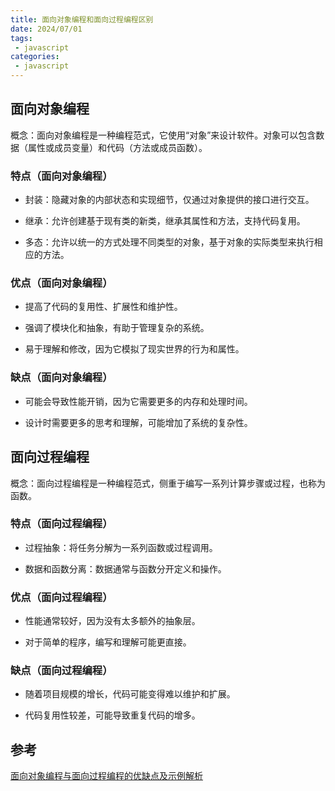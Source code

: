 ```yaml
---
title: 面向对象编程和面向过程编程区别
date: 2024/07/01
tags:
 - javascript
categories:
 - javascript
---
```


## 面向对象编程

概念：面向对象编程是一种编程范式，它使用“对象”来设计软件。对象可以包含数据（属性或成员变量）和代码（方法或成员函数）。

### 特点（面向对象编程）

- 封装：隐藏对象的内部状态和实现细节，仅通过对象提供的接口进行交互。

- 继承：允许创建基于现有类的新类，继承其属性和方法，支持代码复用。

- 多态：允许以统一的方式处理不同类型的对象，基于对象的实际类型来执行相应的方法。

### 优点（面向对象编程）

- 提高了代码的复用性、扩展性和维护性。

- 强调了模块化和抽象，有助于管理复杂的系统。

- 易于理解和修改，因为它模拟了现实世界的行为和属性。

### 缺点（面向对象编程）

- 可能会导致性能开销，因为它需要更多的内存和处理时间。

- 设计时需要更多的思考和理解，可能增加了系统的复杂性。

## 面向过程编程

概念：面向过程编程是一种编程范式，侧重于编写一系列计算步骤或过程，也称为函数。

### 特点（面向过程编程）

- 过程抽象：将任务分解为一系列函数或过程调用。

- 数据和函数分离：数据通常与函数分开定义和操作。

### 优点（面向过程编程）

- 性能通常较好，因为没有太多额外的抽象层。

- 对于简单的程序，编写和理解可能更直接。

### 缺点（面向过程编程）

- 随着项目规模的增长，代码可能变得难以维护和扩展。

- 代码复用性较差，可能导致重复代码的增多。

## 参考

[面向对象编程与面向过程编程的优缺点及示例解析](https://juejin.cn/post/7336014826335928320)
